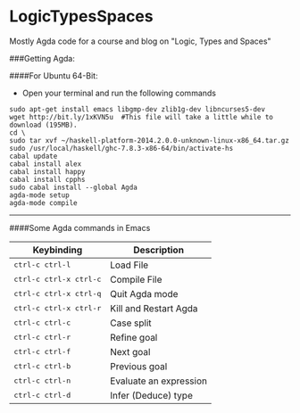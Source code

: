 LogicTypesSpaces
================

Mostly Agda code for a course and blog on "Logic, Types and Spaces"


###Getting Agda:

####For Ubuntu 64-Bit: 

- Open your terminal and run the following commands
``` shell
sudo apt-get install emacs libgmp-dev zlib1g-dev libncurses5-dev
wget http://bit.ly/1xKVN5u  #This file will take a little while to download (195MB).
cd \
sudo tar xvf ~/haskell-platform-2014.2.0.0-unknown-linux-x86_64.tar.gz
sudo /usr/local/haskell/ghc-7.8.3-x86-64/bin/activate-hs
cabal update
cabal install alex
cabal install happy
cabal install cpphs
sudo cabal install --global Agda
agda-mode setup
agda-mode compile
```


----


####Some Agda commands in Emacs

Keybinding                      | Description
--------------------------------|---------------------------------
<kbd>ctrl-c ctrl-l</kbd>        | Load File
<kbd>ctrl-c ctrl-x ctrl-c</kbd> | Compile File
<kbd>ctrl-c ctrl-x ctrl-q</kbd> | Quit Agda mode
<kbd>ctrl-c ctrl-x ctrl-r</kbd> | Kill and Restart Agda
<kbd>ctrl-c ctrl-c</kbd>        | Case split
<kbd>ctrl-c ctrl-r</kbd>        | Refine goal
<kbd>ctrl-c ctrl-f</kbd>        | Next goal
<kbd>ctrl-c ctrl-b</kbd>        | Previous goal
<kbd>ctrl-c ctrl-n</kbd>        | Evaluate an expression
<kbd>ctrl-c ctrl-d</kbd>        | Infer (Deduce) type



